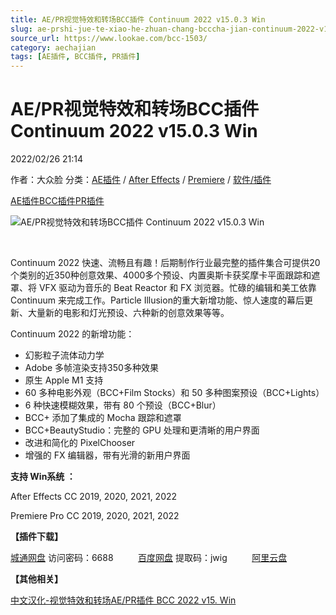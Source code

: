 ```yaml
---
title: AE/PR视觉特效和转场BCC插件 Continuum 2022 v15.0.3 Win
slug: ae-prshi-jue-te-xiao-he-zhuan-chang-bcccha-jian-continuum-2022-v15-0-3-win
source_url: https://www.lookae.com/bcc-1503/
category: aechajian
tags: [AE插件, BCC插件, PR插件]
---
```

# AE/PR视觉特效和转场BCC插件 Continuum 2022 v15.0.3 Win

2022/02/26 21:14

作者：大众脸
分类：[AE插件](https://www.lookae.com/after-effects/aechajian/) / [After Effects](https://www.lookae.com/after-effects/) / [Premiere](https://www.lookae.com/qitarjcj/premierezy/) / [软件/插件](https://www.lookae.com/qitarjcj/)

[AE插件](https://www.lookae.com/tag/ae%e6%8f%92%e4%bb%b6/)[BCC插件](https://www.lookae.com/tag/bcc%e6%8f%92%e4%bb%b6/)[PR插件](https://www.lookae.com/tag/pr%e6%8f%92%e4%bb%b6/)

![AE/PR视觉特效和转场BCC插件 Continuum 2022 v15.0.3 Win](https://www.lookae.com/wp-content/uploads/2021/11/BCC-15.jpg "AE/PR视觉特效和转场BCC插件 Continuum 2022 v15.0.3 Win-LookAE.com")

[﻿﻿﻿](https://cloud.video.taobao.com//play/u/705956171/p/1/e/6/t/1/337208209523.mp4)

Continuum 2022 快速、流畅且有趣！后期制作行业最完整的插件集合可提供20个类别的近350种创意效果、4000多个预设、内置奥斯卡获奖摩卡平面跟踪和遮罩、将 VFX 驱动为音乐的 Beat Reactor 和 FX 浏览器。忙碌的编辑和美工依靠 Continuum 来完成工作。Particle Illusion的重大新增功能、惊人速度的幕后更新、大量新的电影和灯光预设、六种新的创意效果等等。

Continuum 2022 的新增功能：

* 幻影粒子流体动力学
* Adobe 多帧渲染支持350多种效果
* 原生 Apple M1 支持
* 60 多种电影外观（BCC+Film Stocks）和 50 多种图案预设（BCC+Lights）
* 6 种快速模糊效果，带有 80 个预设（BCC+Blur）
* BCC+ 添加了集成的 Mocha 跟踪和遮罩
* BCC+BeautyStudio：完整的 GPU 处理和更清晰的用户界面
* 改进和简化的 PixelChooser
* 增强的 FX 编辑器，带有光滑的新用户界面

**支持 Win系统 ：**

After Effects CC 2019, 2020, 2021, 2022

Premiere Pro CC 2019, 2020, 2021, 2022

**【插件下载】**

[城通网盘](https://url70.ctfile.com/f/2827370-547369622-6e018f) 访问密码：6688          [百度网盘](https://pan.baidu.com/s/1zfFq6adQ6qc5pmq2o2WP5w?pwd=jwig) 提取码：jwig          [阿里云盘](https://www.aliyundrive.com/s/JTEevhd6jVF)

**【其他相关】**

[中文汉化-视觉特效和转场AE/PR插件 BCC 2022 v15. Win](https://www.lookae.com/bcc-2021-ch/)
